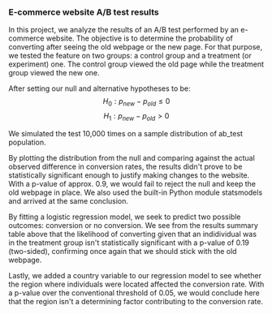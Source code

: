 ### E-commerce website A/B test results

In this project, we analyze the results of an A/B test performed by an e-commerce website. The objective is to determine 
the probability of converting after seeing the old webpage or the new page. For that purpose, we tested the feature on 
two groups: a control group and a treatment (or experiment) one. The control group viewed the old page while the treatment 
group viewed the new one.

After setting our null and alternative hypotheses to be: 
$$H_0: p_{new} - p_{old} \leq 0$$
$$H_1: p_{new} - p_{old} > 0$$

We simulated the test 10,000 times on a sample distribution of ab_test population.

By plotting the distribution from the null and comparing against the actual observed difference in conversion rates, the 
results didn't prove to be statistically significant enough to justify making changes to the website. With a p-value of 
approx. 0.9, we would fail to reject the null and keep the old webpage in place. We also used the built-in Python module 
statsmodels and arrived at the same conclusion.

By fitting a logistic regression model, we seek to predict two possible outcomes: conversion or no conversion. We see from 
the results summary table above that the likelihood of converting given that an indidividual was in the treatment group isn't 
statistically significant with a p-value of 0.19 (two-sided), confirming once again that we should stick with the old webpage.

Lastly, we added a country variable to our regression model to see whether the region where individuals were located affected 
the conversion rate. With a p-value over the conventional threshold of 0.05, we would conclude here that the region isn't a 
determining factor contributing to the conversion rate.
